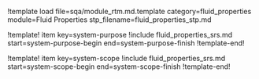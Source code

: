 !template load file=sqa/module_rtm.md.template category=fluid_properties module=Fluid Properties stp_filename=fluid_properties_stp.md

!template! item key=system-purpose
!include fluid_properties_srs.md start=system-purpose-begin end=system-purpose-finish
!template-end!

!template! item key=system-scope
!include fluid_properties_srs.md start=system-scope-begin end=system-scope-finish
!template-end!
